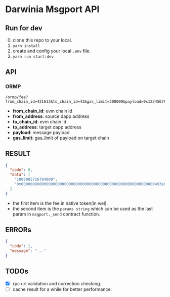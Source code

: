 # Darwinia Msgport API

## Run for dev

0. clone this repo to your local.
1. `yarn install`
2. create and config your local `.env` file.
3. `yarn run start:dev`

## API

### ORMP  

```
/ormp/fee?from_chain_id=421613&to_chain_id=43&gas_limit=300000&payload=0x12345678&to_address=0xf5C6825015280CdfD0b56903F9F8B5A2233476F5&from_address=0xf5C6825015280CdfD0b56903F9F8B5A2233476F5
```

* **from_chain_id**: evm chain id
* **from_address**: source dapp address
* **to_chain_id**: evm chain id
* **to_address**: target dapp address
* **payload**: message payload
* **gas_limit**: gas_limit of payload on target chain

## RESULT

```json
{
  "code": 0,
  "data": [
    "1000083726784000",
    "0x00000000000000000000000000000000000000000000000000000000000493e0"
  ]
}
```

* the first item is the fee in native token(in wei).  
* the second item is the `params string` which can be used as the last param in `msgport._send` contract function.

## ERRORs

```json
{
  "code": 1,
  "message": "..."
}
```

## TODOs

- [x] rpc url validation and correction checking.
- [ ] cache result for a while for better performance.
